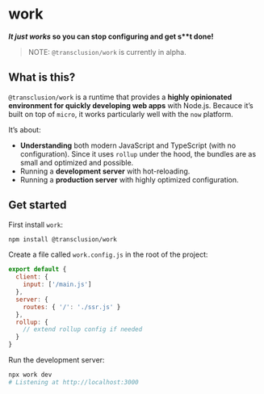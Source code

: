 # work

**_It just works_ so you can stop configuring and get s\*\*t done!**

> NOTE: `@transclusion/work` is currently in alpha.

## What is this?

`@transclusion/work` is a runtime that provides a **highly opinionated environment for quickly developing web apps** with Node.js. Becauce it’s built on top of `micro`, it works particularly well with the `now` platform.

It’s about:

- **Understanding** both modern JavaScript and TypeScript (with no configuration). Since it uses `rollup` under the hood, the bundles are as small and optimized and possible.
- Running a **development server** with hot-reloading.
- Running a **production server** with highly optimized configuration.

## Get started

First install `work`:

```sh
npm install @transclusion/work
```

Create a file called `work.config.js` in the root of the project:

```js
export default {
  client: {
    input: ['/main.js']
  },
  server: {
    routes: { '/': './ssr.js' }
  },
  rollup: {
    // extend rollup config if needed
  }
}
```

Run the development server:

```sh
npx work dev
# Listening at http://localhost:3000
```

